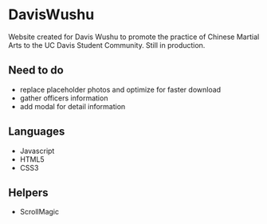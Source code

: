 # DavisWushu
Website created for Davis Wushu to promote the practice of Chinese Martial Arts to the UC Davis Student Community.
Still in production.

## Need to do
- replace placeholder photos and optimize for faster download
- gather officers information
- add modal for detail information

## Languages
- Javascript
- HTML5
- CSS3

## Helpers
- ScrollMagic
